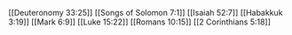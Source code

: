 [[Deuteronomy 33:25]]
[[Songs of Solomon 7:1]]
[[Isaiah 52:7]]
[[Habakkuk 3:19]]
[[Mark 6:9]]
[[Luke 15:22]]
[[Romans 10:15]]
[[2 Corinthians 5:18]]
